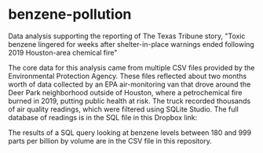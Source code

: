 # benzene-pollution
Data analysis supporting the reporting of The Texas Tribune story, "Toxic benzene lingered for weeks after shelter-in-place warnings ended following 2019 Houston-area chemical fire"

The core data for this analysis came from multiple CSV files provided by the Environmental Protection Agency. These files reflected about two months worth of data collected by an EPA air-monitoring van that drove around the Deer Park neighborhood outside of Houston, where a petrochemical fire burned in 2019, putting public health at risk. The truck recorded thousands of air quality readings, which were filtered using SQLite Studio. The full database of readings is in the SQL file in this Dropbox link: 

The results of a SQL query looking at benzene levels between 180 and 999 parts per billion by volume are in the CSV file in this repository.
